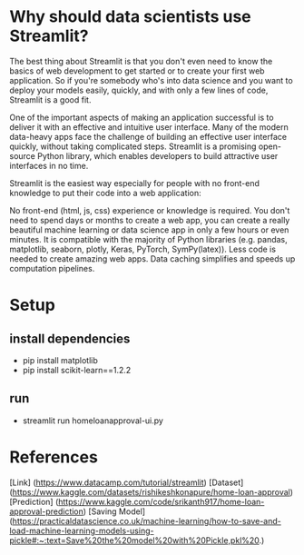 # Why should data scientists use Streamlit?

The best thing about Streamlit is that you don't even need to know the basics of web development to get started or to create your first web application. So if you're somebody who's into data science and you want to deploy your models easily, quickly, and with only a few lines of code, Streamlit is a good fit.

One of the important aspects of making an application successful is to deliver it with an effective and intuitive user interface. Many of the modern data-heavy apps face the challenge of building an effective user interface quickly, without taking complicated steps. Streamlit is a promising open-source Python library, which enables developers to build attractive user interfaces in no time.

Streamlit is the easiest way especially for people with no front-end knowledge to put their code into a web application:

No front-end (html, js, css) experience or knowledge is required.
You don't need to spend days or months to create a web app, you can create a really beautiful machine learning or data science app in only a few hours or even minutes.
It is compatible with the majority of Python libraries (e.g. pandas, matplotlib, seaborn, plotly, Keras, PyTorch, SymPy(latex)).
Less code is needed to create amazing web apps.
Data caching simplifies and speeds up computation pipelines.

# Setup

## install dependencies
- pip install matplotlib
- pip install scikit-learn==1.2.2

## run
- streamlit run homeloanapproval-ui.py

# References

[Link] (https://www.datacamp.com/tutorial/streamlit)
[Dataset] (https://www.kaggle.com/datasets/rishikeshkonapure/home-loan-approval)
[Prediction] (https://www.kaggle.com/code/srikanth917/home-loan-approval-prediction)
[Saving Model] (https://practicaldatascience.co.uk/machine-learning/how-to-save-and-load-machine-learning-models-using-pickle#:~:text=Save%20the%20model%20with%20Pickle,pkl%20.)